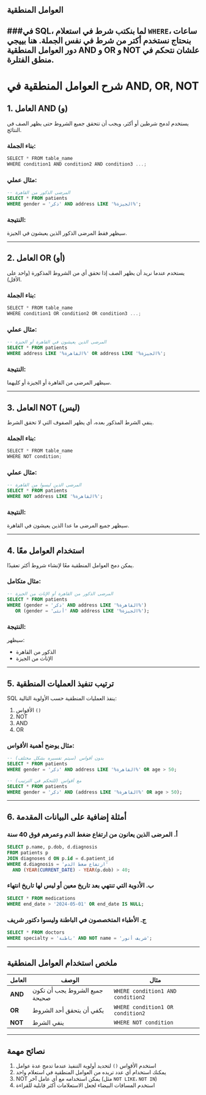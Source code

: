 ## العوامل المنطقية   

###في SQL، لما بنكتب شرط في استعلام `WHERE`، ساعات بنحتاج  نستخدم أكتر من شرط في نفس الجملة. هنا بييجي دور العوامل المنطقية **AND** و **OR** و **NOT** علشان نتحكم في منطق الفتلرة.
---

# **شرح العوامل المنطقية في AND, OR, NOT**

## **1. العامل AND (و)**
يستخدم لدمج شرطين أو أكثر، ويجب أن تتحقق جميع الشروط حتى يظهر الصف في النتائج.

### **بناء الجملة:**
```javascript
SELECT * FROM table_name 
WHERE condition1 AND condition2 AND condition3 ...;
```

### **مثال عملي:**
```sql
-- المرضى الذكور من القاهرة
SELECT * FROM patients
WHERE gender = 'ذكر' AND address LIKE '%الجيزة%';
```

### **النتيجة:**
سيظهر فقط المرضى الذكور الذين يعيشون في الجيزة.

---

## **2. العامل OR (أو)**
يستخدم عندما نريد أن يظهر الصف إذا تحقق أي من الشروط المذكورة (واحد على الأقل).

### **بناء الجملة:**
```javascript
SELECT * FROM table_name 
WHERE condition1 OR condition2 OR condition3 ...;
```

### **مثال عملي:**
```sql
-- المرضى الذين يعيشون في القاهرة أو الجيزة
SELECT * FROM patients
WHERE address LIKE '%القاهرة%' OR address LIKE '%الجيزة%';
```

### **النتيجة:**
سيظهر المرضى من القاهرة أو الجيزة أو كليهما.

---

## **3. العامل NOT (ليس)**
ينفي الشرط المذكور بعده، أي يظهر الصفوف التي لا تحقق الشرط.

### **بناء الجملة:**
```javascript
SELECT * FROM table_name 
WHERE NOT condition;
```

### **مثال عملي:**
```sql
-- المرضى الذين ليسوا من القاهرة
SELECT * FROM patients
WHERE NOT address LIKE '%القاهرة%';
```

### **النتيجة:**
سيظهر جميع المرضى ما عدا الذين يعيشون في القاهرة.

---

## **4. استخدام العوامل معًا**
يمكن دمج العوامل المنطقية معًا لإنشاء شروط أكثر تعقيدًا.

### **مثال متكامل:**
```sql
-- المرضى الذكور من القاهرة أو الإناث من الجيزة
SELECT * FROM patients
WHERE (gender = 'ذكر' AND address LIKE '%القاهرة%')
   OR (gender = 'أنثى' AND address LIKE '%الجيزة%');
```

### **النتيجة:**
سيظهر:
- الذكور من القاهرة
- الإناث من الجيزة

---

## **5. ترتيب تنفيذ العمليات المنطقية**
SQL ينفذ العمليات المنطقية حسب الأولوية التالية:
1. الأقواس `()`
2. NOT
3. AND
4. OR

### **مثال يوضح أهمية الأقواس:**
```sql
-- بدون أقواس (سيتم تفسيره بشكل مختلف)
SELECT * FROM patients
WHERE gender = 'ذكر' AND address LIKE '%القاهرة%' OR age > 50;
```
```sql
-- مع أقواس (للتحكم في الترتيب)
SELECT * FROM patients
WHERE gender = 'ذكر' AND (address LIKE '%القاهرة%' OR age > 50);
```

---

## **6. أمثلة إضافية على البيانات المقدمة**

### **أ. المرضى الذين يعانون من ارتفاع ضغط الدم وعمرهم فوق 40 سنة**
```sql
SELECT p.name, p.dob, d.diagnosis
FROM patients p
JOIN diagnoses d ON p.id = d.patient_id
WHERE d.diagnosis = 'ارتفاع ضغط الدم' 
  AND (YEAR(CURRENT_DATE) - YEAR(p.dob) > 40;
```

### **ب. الأدوية التي تنتهي بعد تاريخ معين أو ليس لها تاريخ انتهاء**
```sql
SELECT * FROM medications
WHERE end_date > '2024-05-01' OR end_date IS NULL;
```

### **ج. الأطباء المتخصصون في الباطنة وليسوا دكتور شريف**
```sql
SELECT * FROM doctors
WHERE specialty = 'باطنة' AND NOT name = 'شريف أنور';
```

---

## **ملخص استخدام العوامل المنطقية**

| العامل | الوصف | مثال |
|--------|-------|-------|
| **AND** | جميع الشروط يجب أن تكون صحيحة | `WHERE condition1 AND condition2` |
| **OR** | يكفي أن يتحقق أحد الشروط | `WHERE condition1 OR condition2` |
| **NOT** | ينفي الشرط | `WHERE NOT condition` |

---

## **نصائح مهمة**
1. استخدم الأقواس `()` لتحديد أولوية التنفيذ عندما تدمج عدة عوامل
2. يمكنك استخدام أي عدد تريده من العوامل المنطقية في استعلام واحد
3. NOT يمكن استخدامه مع أي عامل آخر (مثل `NOT LIKE`، `NOT IN`)
4. استخدم المسافات البيضاء لجعل الاستعلامات أكثر قابلية للقراءة